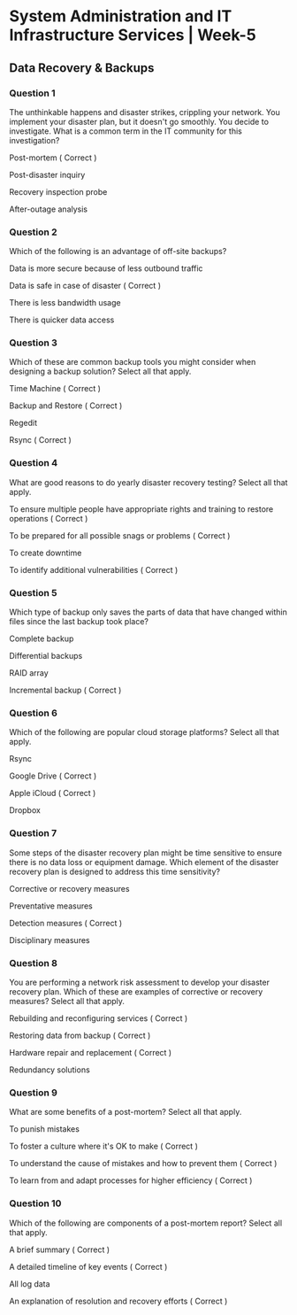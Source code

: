 # System Administration and IT Infrastructure Services | Week-5

## Data Recovery & Backups

### Question 1

The unthinkable happens and disaster strikes, crippling your network. You implement your disaster plan, but it doesn't go smoothly. You decide to investigate. What is a common term in the IT community for this investigation?

Post-mortem ( Correct )

Post-disaster inquiry

Recovery inspection probe

After-outage analysis


### Question 2

Which of the following is an advantage of off-site backups?    

Data is more secure because of less outbound traffic

Data is safe in case of disaster ( Correct )

There is less bandwidth usage

There is quicker data access


### Question 3

Which of these are common backup tools you might consider when designing a backup solution? Select all that apply.

Time Machine ( Correct )

Backup and Restore ( Correct )

Regedit

Rsync ( Correct )


### Question 4

What are good reasons to do yearly disaster recovery testing? Select all that apply.

To ensure multiple people have appropriate rights and training to restore operations ( Correct )

To be prepared for all possible snags or problems ( Correct )

To create downtime

To identify additional vulnerabilities ( Correct )


### Question 5

Which type of backup only saves the parts of data that have changed within files since the last backup took place?

Complete backup

Differential backups

RAID array

Incremental backup ( Correct )


### Question 6

Which of the following are popular cloud storage platforms? Select all that apply.

Rsync

Google Drive ( Correct )

Apple iCloud ( Correct )

Dropbox


### Question 7

Some steps of the disaster recovery plan might be time sensitive to ensure there is no data loss or equipment damage. Which element of the disaster recovery plan is designed to address this time sensitivity?

Corrective or recovery measures

Preventative measures

Detection measures ( Correct )

Disciplinary measures


### Question 8

You are performing a network risk assessment to develop your disaster recovery plan. Which of these are examples of corrective or recovery measures? Select all that apply.

Rebuilding and reconfiguring services ( Correct )

Restoring data from backup ( Correct )

Hardware repair and replacement ( Correct )

Redundancy solutions


### Question 9

What are some benefits of a post-mortem? Select all that apply.

To punish mistakes

To foster a culture where it's OK to make  ( Correct )

To understand the cause of mistakes and how to prevent them ( Correct )

To learn from and adapt processes for higher efficiency ( Correct )


### Question 10

Which of the following are components of a post-mortem report? Select all that apply.

A brief summary ( Correct )

A detailed timeline of key events ( Correct )

All log data

An explanation of resolution and recovery efforts ( Correct )
